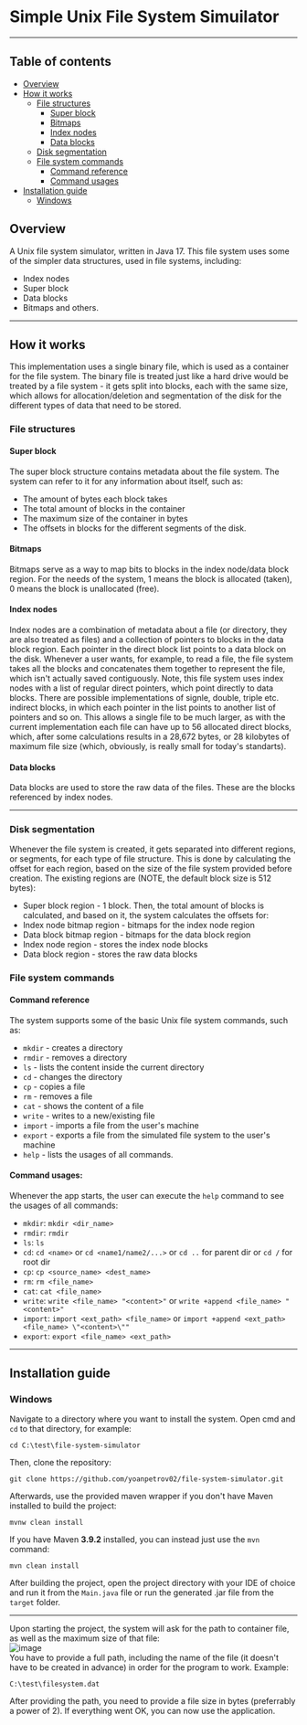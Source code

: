 # Simple Unix File System Simuilator

---

## Table of contents
* [Overview](#overview)
* [How it works](#howitworks)
  * [File structures](#filestructures)
    * [Super block](#superblock)
    * [Bitmaps](#bitmaps)
    * [Index nodes](#indexnodes)
    * [Data blocks](#datablocks)
  * [Disk segmentation](#disksegmentation)
  * [File system commands](#commands)
    * [Command reference](#commandreference)
    * [Command usages](#commandusages)
* [Installation guide](#installation)
  * [Windows](#windows)

<a name="overview"></a>
## Overview
A Unix file system simulator, written in Java 17. This file system uses some of the simpler data structures, used in file systems, including:
- Index nodes
- Super block
- Data blocks
- Bitmaps and others.

---

<a name="howitworks"></a>
## How it works
This implementation uses a single binary file, which is used as a container for the file system. The binary file is treated just like a hard drive would be treated by a file system - it gets split into blocks, each with the same size, which allows for allocation/deletion and segmentation of the disk for the different types of data that need to be stored.

<a name="filestructures"></a>
### File structures

<a name="superblock"></a>
#### Super block
The super block structure contains metadata about the file system. The system can refer to it for any information about itself, such as:
- The amount of bytes each block takes
- The total amount of blocks in the container
- The maximum size of the container in bytes
- The offsets in blocks for the different segments of the disk.

<a name="bitmaps"></a>
#### Bitmaps
Bitmaps serve as a way to map bits to blocks in the index node/data block region. For the needs of the system, 1 means the block is allocated (taken), 0 means the block is unallocated (free).

<a name="indexnodes"></a>
#### Index nodes
Index nodes are a combination of metadata about a file (or directory, they are also treated as files) and a collection of pointers to blocks in the data block region. Each pointer in the direct block list points to a data block on the disk. Whenever a user wants, for example, to read a file, the file system takes all the blocks and concatenates them together to represent the file, which isn't actually saved contiguously. Note, this file system uses index nodes with a list of regular direct pointers, which point directly to data blocks. There are possible implementations of signle, double, triple etc. indirect blocks, in which each pointer in the list points to another list of pointers and so on. This allows a single file to be much larger, as with the current implementation each file can have up to 56 allocated direct blocks, which, after some calculations results in a 28,672 bytes, or 28 kilobytes of maximum file size (which, obviously, is really small for today's standarts).

<a name="datablocks"></a>
#### Data blocks
Data blocks are used to store the raw data of the files. These are the blocks referenced by index nodes.

---
<a name="disksegmentation"></a>
### Disk segmentation
Whenever the file system is created, it gets separated into different regions, or segments, for each type of file structure. This is done by calculating the offset for each region, based on the size of the file system provided before creation. The existing regions are (NOTE, the default block size is 512 bytes):
- Super block region - 1 block. Then, the total amount of blocks is calculated, and based on it, the system calculates the offsets for:
- Index node bitmap region - bitmaps for the index node region
- Data block bitmap region - bitmaps for the data block region
- Index node region - stores the index node blocks
- Data block region - stores the raw data blocks

<a name="commands"></a>
### File system commands

<a name="commandreference"></a>
#### Command reference
The system supports some of the basic Unix file system commands, such as:
-  `mkdir` - creates a directory
-  `rmdir` - removes a directory
-  `ls` - lists the content inside the current directory
-  `cd` - changes the directory
-  `cp` - copies a file
-  `rm` - removes a file
-  `cat` - shows the content of a file
-  `write` - writes to a new/existing file
-  `import` - imports a file from the user's machine
-  `export` - exports a file from the simulated file system to the user's machine
-  `help` - lists the usages of all commands.

<a name="commandusages"></a>
#### Command usages:
Whenever the app starts, the user can execute the `help` command to see the usages of all commands:
- `mkdir`: `mkdir <dir_name>`
- `rmdir`: `rmdir`
- `ls`: `ls`
- `cd`: `cd <name>` or `cd <name1/name2/...>` or `cd ..` for parent dir or `cd /` for root dir
- `cp`: `cp <source_name> <dest_name>`
- `rm`: `rm <file_name>`
- `cat`: `cat <file_name>`
- `write`: `write <file_name> "<content>"` or `write +append <file_name> "<content>"`
- `import`: `import <ext_path> <file_name>` or `import +append <ext_path> <file_name> \"<content>\""`
- `export`: `export <file_name> <ext_path>`

---

<a name="installation"></a>
## Installation guide

<a name="windows"></a>
### Windows
Navigate to a directory where you want to install the system. Open cmd and `cd` to that directory, for example:
```
cd C:\test\file-system-simulator
```
Then, clone the repository:
```
git clone https://github.com/yoanpetrov02/file-system-simulator.git
```
Afterwards, use the provided maven wrapper if you don't have Maven installed to build the project:
```
mvnw clean install
```
If you have Maven **3.9.2** installed, you can instead just use the `mvn` command:
```
mvn clean install
```

After building the project, open the project directory with your IDE of choice and run it from the `Main.java` file or run the generated .jar file from the `target` folder.

---
Upon starting the project, the system will ask for the path to container file, as well as the maximum size of that file:\
![image](https://github.com/yoanpetrov02/file-system-simulator/assets/87146784/f2f1e85a-c568-4762-a1aa-621f8c6fdee1)\
You have to provide a full path, including the name of the file (it doesn't have to be created in advance) in order for the program to work. Example:
```
C:\test\filesystem.dat
```
After providing the path, you need to provide a file size in bytes (preferrably a power of 2). If everything went OK, you can now use the application.



